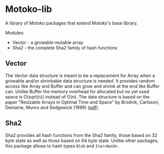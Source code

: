 # Motoko-lib
A library of Motoko packages that extend Motoko's base library.

Modules:

* Vector - a growable mutable array
* Sha2 - the complete Sha2 family of hash functions

## Vector

The Vector data structure is meant to be a replacement for Array when a growable and/or shrinkable data structure is needed.
It provides random access like Array and Buffer and can grow and shrink at the end like Buffer can.
Unlike Buffer the memory overhead for allocated but no yet used space is O(sqrt(n)) instead of O(n).
The data structure is based on the paper "Resizable Arrays in Optimal Time and Space" by Brodnik, Carlsson, Demaine, Munro and Sedgewick (1999) ([pdf](https://sedgewick.io/wp-content/themes/sedgewick/papers/1999Optimal.pdf)).

## Sha2

Sha2 provides all hash functions from the Sha2 family, those based on 32 byte state as well as those based on 64 byte state.
Unlike other packages, this package allows to hash types `Blob` and `Iter<Nat8>`. 
